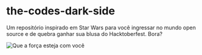 # the-codes-dark-side
Um repositório inspirado em Star Wars para você ingressar no mundo open source e de quebra ganhar sua blusa do Hacktoberfest. Bora?


![Que a força esteja com você](https://github.com/hacktober-maria-e-bruno/the-codes-dark-side/blob/dbdd6e954d22c332d59a40bb5916b3a9560babf6/imagens/Background%20(2).png)
